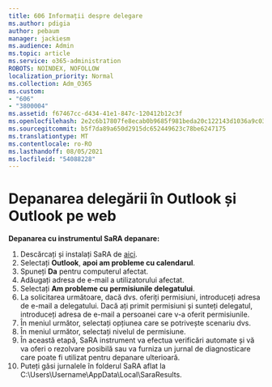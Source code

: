 ```yaml
---
title: 606 Informații despre delegare
ms.author: pdigia
author: pebaum
manager: jackiesm
ms.audience: Admin
ms.topic: article
ms.service: o365-administration
ROBOTS: NOINDEX, NOFOLLOW
localization_priority: Normal
ms.collection: Adm_O365
ms.custom:
- "606"
- "3800004"
ms.assetid: f67467cc-d434-41e1-847c-120412b12c3f
ms.openlocfilehash: 2e2c6b17807fe8ecab0b9685f981beda20c122143d1036a9c03075552c5ca897
ms.sourcegitcommit: b5f7da89a650d2915dc652449623c78be6247175
ms.translationtype: MT
ms.contentlocale: ro-RO
ms.lasthandoff: 08/05/2021
ms.locfileid: "54088228"
---
```

# <a name="troubleshooting-delegation-in-outlook-and-outlook-on-the-web"></a>Depanarea delegării în Outlook și Outlook pe web

**Depanarea cu instrumentul SaRA depanare:**

1. Descărcați și instalați SaRA de [aici](https://aka.ms/SaRA-SkypeForBusinessSignIn).
1. Selectați **Outlook**, **apoi am probleme cu calendarul**.
1. Spuneți **Da** pentru computerul afectat.
1. Adăugați adresa de e-mail a utilizatorului afectat.
1. Selectați **Am probleme cu permisiunile delegatului**.
1. La solicitarea următoare, dacă dvs. oferiți permisiuni, introduceți adresa de e-mail a delegatului. Dacă ați primit permisiuni și sunteți delegatul, introduceți adresa de e-mail a persoanei care v-a oferit permisiunile.
1. În meniul următor, selectați opțiunea care se potrivește scenariu dvs.
1. În meniul următor, selectați nivelul de permisiune.
1. În această etapă, SaRA instrument va efectua verificări automate și vă va oferi o rezolvare posibilă sau va furniza un jurnal de diagnosticare care poate fi utilizat pentru depanare ulterioară.
1. Puteți găsi jurnalele în folderul SaRA aflat la C:\Users\Username\AppData\Local\SaraResults.
